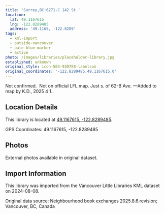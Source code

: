 ```yaml
---
title: 'Surrey,BC:6271-C 142 St.'
location:
  lat: 49.1167615
  lng: -122.8289485
  address: '49.1168, -122.8289'
tags:
  - kml-import
  - outside-vancouver
  - pale-blue-marker
  - active
photo: /images/libraries/placeholder-library.jpg
established: unknown
original_style: icon-503-93D7E8-labelson
original_coordinates: '-122.8289485,49.1167615,0'
---
```

Not confirmed.  Not on official LFL map.
Just s. of 62-B Ave.
—Added to map by K.D., 2025 4 1..

## Location Details

This library is located at [49.1167615, -122.8289485](https://www.google.com/maps?q=49.1167615,-122.8289485).

GPS Coordinates: 49.1167615, -122.8289485

## Photos

External photos available in original dataset.

## Import Information

This library was imported from the Vancouver Little Libraries KML dataset on 2024-08-08.

Original data source: Neighbourhood book exchanges 2025.8.6.revision; Vancouver, BC, Canada
